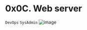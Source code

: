 # 0x0C. Web server

`DevOps`
`SysAdmin`
![image](https://user-images.githubusercontent.com/99530400/191543451-66c10d22-2108-42f2-aba1-9912c14a0ab5.png)
